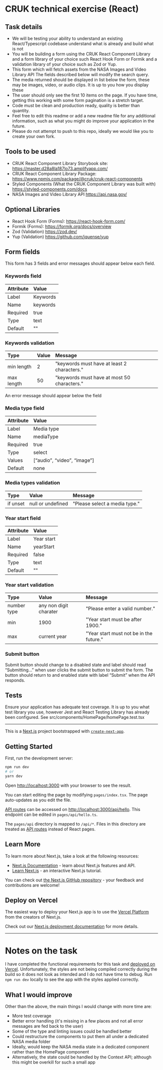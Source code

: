 # CRUK technical exercise (React)

## Task details

- We will be testing your ability to understand an existing React/Typescript codebase understand what is already and build what is not
- You will be building a form using the CRUK React Component Library and a form library of your choice such React Hook Form or Formik and a validation library of your choice such as Zod or Yup.
- This form which will fetch assets from the NASA Images and Video Library API The fields described below will modify the search query.
- The media returned should be displayed in list below the form, these may be images, video, or audio clips. It is up to you how you display these
- The user should only see the first 10 items on the page. If you have time, getting this working with some form pagination is a stretch target.
- Code must be clean and production ready, quality is better than quantity.
- Feel free to edit this readme or add a new readme file for any additional information, such as what you might do improve your application in the future.
- Please do not attempt to push to this repo, ideally we would like you to create your own fork.

## Tools to be used

- CRUK React Component Library Storybook site: https://master.d28a8la187lo73.amplifyapp.com/
- CRUK React Component Library Package: https://www.npmjs.com/package/@cruk/cruk-react-components
- Styled Components (What the CRUK Component Library was built with) https://styled-components.com/docs
- NASA Images and Video Library API https://api.nasa.gov/

## Optional Libraries

- React Hook Form (Forms): https://react-hook-form.com/
- Formik (Forms): https://formik.org/docs/overview
- Zod (Validation) https://zod.dev/
- Yup (Validation) https://github.com/jquense/yup

## Form fields

This form has 3 fields and error messages should appear below each field.

### Keywords field

| Attribute | Value    |
| :-------- | :------- |
| Label     | Keywords |
| Name      | keywords |
| Required  | true     |
| Type      | text     |
| Default   | ""       |

### Keywords validation

| Type       | Value | Message                                     |
| :--------- | :---- | :------------------------------------------ |
| min length | 2     | "keywords must have at least 2 characters." |
| max length | 50    | "keywords must have at most 50 characters." |

An error message should appear below the field

### Media type field

| Attribute | Value                       |
| :-------- | :-------------------------- |
| Label     | Media type                  |
| Name      | mediaType                   |
| Required  | true                        |
| Type      | select                      |
| Values    | [“audio”, “video”, “image”] |
| Default   | none                        |

### Media types validation

| Type     | Value             | Message                       |
| :------- | :---------------- | :---------------------------- |
| if unset | null or undefined | "Please select a media type." |

### Year start field

| Attribute | Value      |
| :-------- | :--------- |
| Label     | Year start |
| Name      | yearStart  |
| Required  | false      |
| Type      | text       |
| Default   | ""         |

### Year start validation

| Type        | Value                  | Message                                 |
| :---------- | :--------------------- | :-------------------------------------- |
| number type | any non digit charater | "Please enter a valid number."          |
| min         | 1900                   | "Year start must be after 1900."        |
| max         | current year           | "Year start must not be in the future." |

### Submit button

Submit button should change to a disabled state and label should read “Submitting…” when user clicks the submit button to submit the form. The button should return to and enabled state with label “Submit” when the API responds.

## Tests

Ensure your application has adequate test coverage. It is up to you what test library you use, however Jest and React Testing Library has already been configured. See src/components/HomePage/homePage.test.tsx

---

This is a [Next.js](https://nextjs.org/) project bootstrapped with [`create-next-app`](https://github.com/vercel/next.js/tree/canary/packages/create-next-app).

## Getting Started

First, run the development server:

```bash
npm run dev
# or
yarn dev
```

Open [http://localhost:3000](http://localhost:3000) with your browser to see the result.

You can start editing the page by modifying `pages/index.tsx`. The page auto-updates as you edit the file.

[API routes](https://nextjs.org/docs/api-routes/introduction) can be accessed on [http://localhost:3000/api/hello](http://localhost:3000/api/hello). This endpoint can be edited in `pages/api/hello.ts`.

The `pages/api` directory is mapped to `/api/*`. Files in this directory are treated as [API routes](https://nextjs.org/docs/api-routes/introduction) instead of React pages.

## Learn More

To learn more about Next.js, take a look at the following resources:

- [Next.js Documentation](https://nextjs.org/docs) - learn about Next.js features and API.
- [Learn Next.js](https://nextjs.org/learn) - an interactive Next.js tutorial.

You can check out [the Next.js GitHub repository](https://github.com/vercel/next.js/) - your feedback and contributions are welcome!

## Deploy on Vercel

The easiest way to deploy your Next.js app is to use the [Vercel Platform](https://vercel.com/new?utm_medium=default-template&filter=next.js&utm_source=create-next-app&utm_campaign=create-next-app-readme) from the creators of Next.js.

Check out our [Next.js deployment documentation](https://nextjs.org/docs/deployment) for more details.

---

# Notes on the task

I have completed the functional requirements for this task and [deployed on Vercel](https://react-exercise-ashy.vercel.app/). Unfortunately, the styles are not being compiled correctly during the build so it does not look as intended and I do not have time to debug. Run `npm run dev` locally to see the app with the styles applied correctly.

## What I would improve

Other than the above, the main things I would change with more time are:

- More test coverage
- Better error handling (it's missing in a few places and not all error messages are fed back to the user)
- Some of the type and linting issues could be handled better
- Could restructure the components to put them all under a dedicated NASA media folder
- Ideally, would keep the NASA media state in a dedicated component rather than the HomePage component
- Alternatively, the state could be handled by the Context API; although this might be overkill for such a small app
